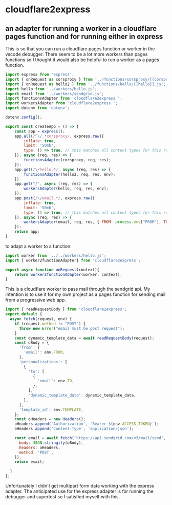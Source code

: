 # cloudflare2express
## an adapter for running a worker in a cloudflare pages function and for running either in express

This is so that you can run a cloudflare pages function or worker in the vscode debugger. There seem to be a lot more workers than pages functions so I thought it would also be helpful to run a worker as a pages function.

```javascript
import express from 'express';
import { onRequest as corsproxy } from '../functions/corsproxy/[[corsproxy]].js';
import { onRequest as hello2 } from '../functions/hello/[[hello]].js';
import hello from '../workers/hello.js';
import email from '../workers/sendgrid.js';
import functionsAdapter from 'cloudflare2express ';
import workersAdapter from 'cloudflare2express ';
import dotenv from 'dotenv';

dotenv.config();

export const createApp = () => {
    const app = express();
    app.all(/^\/.*corsproxy/, express.raw({
        inflate: true,
        limit: '50mb',
        type: () => true, // this matches all content types for this route
    }), async (req, res) => {
        functionsAdapter(corsproxy, req, res);
    });
    app.get(/\/hello.*/, async (req, res) => {
        functionsAdapter(hello2, req, res, env);
    })
    app.get("/", async (req, res) => {
        workersAdapter(hello, req, res, env);
    });
    app.post(/\/email.*/, express.raw({
        inflate: true,
        limit: '50mb',
        type: () => true, // this matches all content types for this route
    }), async (req, res) => {
        workersAdapter(email, req, res, { FROM: process.env["FROM"], TO: process.env["TO"], TEMPLATE: process.env["TEMPLATE"], ACCESS_TOKEN: process.env["ACCESS_TOKEN"] });
    });
    return app;
}

```
to adapt a worker to a function:
```javascript
import worker from '../../workers/hello.js';
import { worker2functionAdapter} from 'cloudflare2express';

export async function onRequest(context){
    return worker2functionAdapter(worker, context);
}
```
This is a cloudflare worker to pass mail through the sendgrid api. My intention is to use it for my own project as a pages function for sending mail from a progressive web app.

```javascript
import { readRequestBody } from 'cloudflare2express';
export default {
  async fetch(request, env) {
    if (request.method != "POST") {
      throw new Error("email must be post request");
    }
    const dynamic_template_data = await readRequestBody(request);
    const oBody = {
      'from': {
        'email': env.FROM,
      },
      'personalizations': [
        {
          'to': [
            {
              'email': env.TO,
            },
          ],
          'dynamic_template_data': dynamic_template_data,
        },
      ],
      'template_id': env.TEMPLATE,
    };
    const oHeaders = new Headers();
    oHeaders.append('Authorization', `Bearer ${env.ACCESS_TOKEN}`);
    oHeaders.append('Content-Type', 'application/json');

    const email = await fetch('https://api.sendgrid.com/v3/mail/send', {
      body: JSON.stringify(oBody),
      headers: oHeaders,
      method: 'POST',
    });
    return email;

  }
};

```
Unfortunately I didn't get multipart form data working with the express adapter. The anticipated use for the express adapter is for running the debugger and supertest so I satisfied myself with this.
